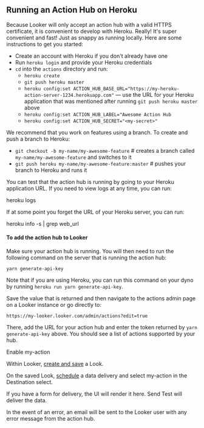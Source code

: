 ## Running an Action Hub on Heroku

Because Looker will only accept an action hub with a valid HTTPS certificate, it is convenient to develop with Heroku. Really! It's super convenient and fast! Just as snappy as running locally. Here are some instructions to get you started:

* Create an account with Heroku if you don't already have one
* Run `heroku login` and provide your Heroku credentials
* `cd` into the `actions` directory and run:
   * `heroku create`
   * `git push heroku master`
   * `heroku config:set ACTION_HUB_BASE_URL="https://my-heroku-action-server-1234.herokuapp.com"` — use the URL for your Heroku application that was mentioned after running `git push heroku master` above
   * `heroku config:set ACTION_HUB_LABEL="Awesome Action Hub`
   * `heroku config:set ACTION_HUB_SECRET="<my-secret>"`

We recommend that you work on features using a branch. To create and push a branch to Heroku:

* `git checkout -b my-name/my-awesome-feature` # creates a branch called `my-name/my-awesome-feature` and switches to it
* `git push heroku my-name/my-awesome-feature:master` # pushes your branch to Heroku and runs it

You can test that the action hub is running by going to your Heroku application URL. If you need to view logs at any time, you can run:

   heroku logs

If at some point you forget the URL of your Heroku server, you can run:

   heroku info -s | grep web_url

#### To add the action hub to Looker

Make sure your action hub is running. You will then need to run the following command on the server that is running the action hub:

    yarn generate-api-key

Note that if you are using Heroku, you can run this command on your dyno by running `heroku run yarn generate-api-key`.

Save the value that is returned and then navigate to the actions admin page on a Looker instance or go directly to:

    https://my-looker.looker.com/admin/actions?edit=true

There, add the URL for your action hub and enter the token returned by `yarn generate-api-key` above. You should see a list of actions supported by your hub.

Enable my-action

Within Looker, [create and save](https://docs.looker.com/exploring-data/saving-and-editing-looks) a Look.

On the saved Look, [schedule](https://docs.looker.com/sharing-and-publishing/emails-and-alerts) a data delivery and select my-action in the Destination select.

If you have a form for delivery, the UI will render it here. Send Test will deliver the data.

In the event of an error, an email will be sent to the Looker user with any error message from the action hub.

